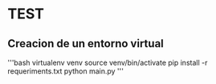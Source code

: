 # TEST

## Creacion de un entorno virtual
'''bash
virtualenv venv
source venv/bin/activate
pip install -r requeriments.txt
python main.py
'''